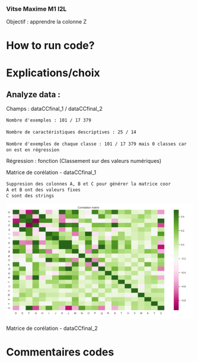 ### Vitse Maxime M1 I2L

Objectif : apprendre la colonne Z

# How to run code?

# Explications/choix

## Analyze data : 

Champs : dataCCfinal_1 / dataCCfinal_2

    Nombre d'exemples : 101 / 17 379

    Nombre de caractéristiques descriptives : 25 / 14

    Nombre d'exemples de chaque classe : 101 / 17 379 mais 0 classes car on est en régression

Régression : fonction  (Classement sur des valeurs numériques)

Matrice de corélation - dataCCfinal_1

    Suppresion des colonnes A, B et C pour générer la matrice coor
    A et B ont des valeurs fixes
    C sont des strings

![imgs/correlation_matrix_data_1.png](imgs/correlation_matrix_data_1.png)

Matrice de corélation - dataCCfinal_2


# Commentaires codes